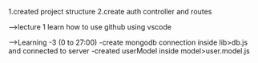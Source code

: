 1.created project structure 
2.create auth controller and routes

-->lecture 1
learn how to use github using vscode

-->Learning -3 (0 to 27:00)
-create mongodb connection inside lib>db.js and connected to server
-created userModel inside model>user.model.js